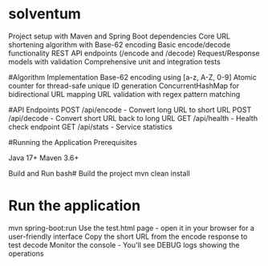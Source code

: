 # solventum
Project setup with Maven and Spring Boot dependencies
Core URL shortening algorithm with Base-62 encoding
Basic encode/decode functionality
REST API endpoints (/encode and /decode)
Request/Response models with validation
Comprehensive unit and integration tests

#Algorithm Implementation
Base-62 encoding using [a-z, A-Z, 0-9]
Atomic counter for thread-safe unique ID generation
ConcurrentHashMap for bidirectional URL mapping
URL validation with regex pattern matching

#API Endpoints
POST /api/encode - Convert long URL to short URL
POST /api/decode - Convert short URL back to long URL
GET /api/health - Health check endpoint
GET /api/stats - Service statistics

#Running the Application
Prerequisites

Java 17+
Maven 3.6+

Build and Run
bash# Build the project
mvn clean install

# Run the application
mvn spring-boot:run
Use the test.html page - open it in your browser for a user-friendly interface
Copy the short URL from the encode response to test decode
Monitor the console - You'll see DEBUG logs showing the operations